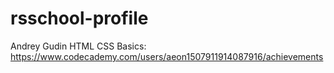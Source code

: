 # rsschool-profile
Andrey Gudin
HTML CSS Basics: https://www.codecademy.com/users/aeon1507911914087916/achievements
